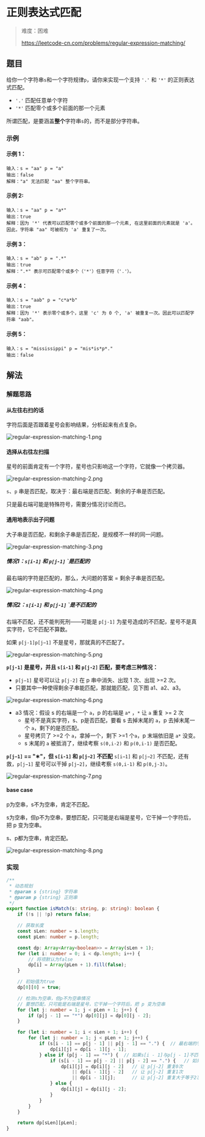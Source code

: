 # 正则表达式匹配

> 难度：困难
>
> https://leetcode-cn.com/problems/regular-expression-matching/

## 题目

给你一个字符串`s`和一个字符规律`p`，请你来实现一个支持 `'.'` 和 `'*'` 的正则表达式匹配。

- `'.'` 匹配任意单个字符
- `'*'` 匹配零个或多个前面的那一个元素

所谓匹配，是要涵盖**整个**字符串`s`的，而不是部分字符串。

### 示例

#### 示例 1：

```
输入：s = "aa" p = "a"
输出：false
解释："a" 无法匹配 "aa" 整个字符串。
```

#### 示例 2:

```
输入：s = "aa" p = "a*"
输出：true
解释：因为 '*' 代表可以匹配零个或多个前面的那一个元素, 在这里前面的元素就是 'a'。因此，字符串 "aa" 可被视为 'a' 重复了一次。
```

#### 示例 3：

```
输入：s = "ab" p = ".*"
输出：true
解释：".*" 表示可匹配零个或多个（'*'）任意字符（'.'）。
```

#### 示例 4：

```
输入：s = "aab" p = "c*a*b"
输出：true
解释：因为 '*' 表示零个或多个，这里 'c' 为 0 个, 'a' 被重复一次。因此可以匹配字符串 "aab"。
```

#### 示例 5：

```
输入：s = "mississippi" p = "mis*is*p*."
输出：false
```

## 解法

### 解题思路

#### 从左往右扫的话

字符后面是否跟着星号会影响结果，分析起来有点复杂。

![regular-expression-matching-1.png](../../assets/images/problemset/regular-expression-matching-1.png)

#### 选择从右往左扫描

星号的前面肯定有一个字符，星号也只影响这一个字符，它就像一个拷贝器。

![regular-expression-matching-2.png](../../assets/images/problemset/regular-expression-matching-2.png)

`s`、`p` 串是否匹配，取决于：最右端是否匹配、剩余的子串是否匹配。

只是最右端可能是特殊符号，需要分情况讨论而已。

#### 通用地表示出子问题

大子串是否匹配，和剩余子串是否匹配，是规模不一样的同一问题。

![regular-expression-matching-3.png](../../assets/images/problemset/regular-expression-matching-3.png)

##### **情况1：`s[i-1]` 和 `p[j-1]` `是匹配的**

最右端的字符是匹配的，那么，大问题的答案 = 剩余子串是否匹配。

![regular-expression-matching-4.png](../../assets/images/problemset/regular-expression-matching-4.png)

##### **情况2：`s[i-1]` 和 `p[j-1]` `是不匹配的**

右端不匹配，还不能判死刑——可能是 `p[j-1]` 为星号造成的不匹配，星号不是真实字符，它不匹配不算数。

如果 `p[j-1]p[j−1]` 不是星号，那就真的不匹配了。

![regular-expression-matching-5.png](../../assets/images/problemset/regular-expression-matching-5.png)

**`p[j-1]` 是星号，并且 `s[i-1]` 和 `p[j-2]` 匹配，要考虑三种情况：**

- `p[j−1]` 星号可以让 `p[j-2]` 在 p 串中消失、出现 1 次、出现 >=2 次。
- 只要其中一种使得剩余子串能匹配，那就能匹配，见下图 a1、a2、a3。

![regular-expression-matching-6.png](../../assets/images/problemset/regular-expression-matching-6.png)

- a3 情况：假设 s 的右端是一个 `a`，p 的右端是 `a*` ，`*` 让 `a` 重复 >= 2 次
    - 星号不是真实字符，s、p是否匹配，要看 s 去掉末尾的 `a`，p 去掉末尾一个 `a`，剩下的是否匹配。
    - 星号拷贝了 >=2 个 `a`，拿掉一个，剩下 >=1 个`a`，p 末端依旧是 `a*` 没变。
    - s 末尾的 `a` 被抵消了，继续考察 `s(0,i-2)` 和 `p(0,i-1)` 是否匹配。

**`p[j−1]` == "∗"，但 `s[i-1]` 和 `p[j−2]` 不匹配**
`s[i−1]` 和 `p[j−2]` 不匹配，还有救，`p[j−1]` 星号可以干掉 `p[j−2]`，继续考察 `s(0,i-1)` 和 `p(0,j-3)`。

![regular-expression-matching-7.png](../../assets/images/problemset/regular-expression-matching-7.png)

#### base case

p为空串，s不为空串，肯定不匹配。

s为空串，但p不为空串，要想匹配，只可能是右端是星号，它干掉一个字符后，把 p 变为空串。

s、p都为空串，肯定匹配。

![regular-expression-matching-8.png](../../assets/images/problemset/regular-expression-matching-8.png)

### 实现

```typescript
/**
 * 动态规划
 * @param s {string} 字符串
 * @param p {string} 正则串
 */
export function isMatch(s: string, p: string): boolean {
    if (!s || !p) return false;

    // 获取长度
    const sLen: number = s.length;
    const pLen: number = p.length;

    const dp: Array<Array<boolean>> = Array(sLen + 1);
    for (let i: number = 0; i < dp.length; i++) {
        // 将项默认为false
        dp[i] = Array(pLen + 1).fill(false);
    }

    // 初始值为true
    dp[0][0] = true;

    // 检测s为空串，但p不为空串情况
    // 要想匹配，只可能是右端是星号，它干掉一个字符后，把 p 变为空串
    for (let j: number = 1; j < pLen + 1; j++) {
        if (p[j - 1] == "*") dp[0][j] = dp[0][j - 2];
    }

    for (let i: number = 1; i < sLen + 1; i++) {
        for (let j: number = 1; j < pLen + 1; j++) {
            if (s[i - 1] == p[j - 1] || p[j - 1] == ".") {  // 最右端的字符与最右端的正则相匹配
                dp[i][j] = dp[i - 1][j - 1];
            } else if (p[j - 1] == "*") {  // 如果s[i - 1]与p[j - 1]不匹配，则判断p[j - 1]是否为"*"
                if (s[i - 1] == p[j - 2] || p[j - 2] == ".") {   // 如果s[i-1] 和 p[j-2] 匹配
                    dp[i][j] = dp[i][j - 2]   // 让 p[j-2] 重复0次
                        || dp[i - 1][j - 2]   // 让 p[j-2] 重复1次
                        || dp[i - 1][j];      // 让 p[j-2] 重复大于等于2次
                } else {
                    dp[i][j] = dp[i][j - 2];
                }
            }
        }
    }

    return dp[sLen][pLen];
}

```